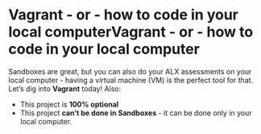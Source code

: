 # Vagrant - or - how to code in your local computerVagrant - or - how to code in your local computer
Sandboxes are great, but you can also do your ALX assessments on your local computer - having a virtual machine (VM) is the perfect tool for that.
Let’s dig into **Vagrant** today!
Also:
- This project is **100% optional**
- This project **can’t be done in Sandboxes** - it can be done only in your local computer.
